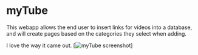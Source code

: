 myTube
======

This webapp allows the end user to insert links for videos into a database, and will create pages based on the categories they select when adding.

I love the way it came out.
[![myTube screenshot](https://raw.github.com/khalua/myTube/master/public/images/screenshot_all.png)]
